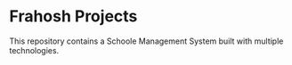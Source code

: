 # Frahosh Projects

This repository contains a Schoole Management System built with multiple technologies. 



